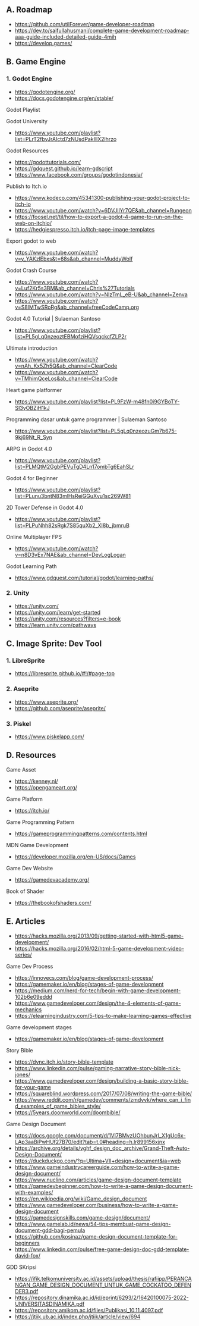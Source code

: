 ## A. Roadmap

- https://github.com/utilForever/game-developer-roadmap
- https://dev.to/saifullahusmani/complete-game-development-roadmap-aaa-guide-included-detailed-guide-4mih
- https://develop.games/

## B. Game Engine

### 1. Godot Engine
- https://godotengine.org/
- https://docs.godotengine.org/en/stable/

Godot Playlist

Godot University
- https://www.youtube.com/playlist?list=PLrT2fbyJrAIctd7zNUsdPakIllX2lhrzo

Godot Resources
- https://godottutorials.com/
- https://gdquest.github.io/learn-gdscript
- https://www.facebook.com/groups/godotindonesia/

Publish to Itch.io
- https://www.kodeco.com/45341300-publishing-your-godot-project-to-itch-io
- https://www.youtube.com/watch?v=6DVJIlYr7QE&ab_channel=Rungeon
- https://foosel.net/til/how-to-export-a-godot-4-game-to-run-on-the-web-on-itchio/
- https://hedgiespresso.itch.io/itch-page-image-templates

Export godot to web
- https://www.youtube.com/watch?v=y_YAKzlEbxs&t=68s&ab_channel=MuddyWolf

Godot Crash Course
- https://www.youtube.com/watch?v=Luf2Kr5s3BM&ab_channel=Chris%27Tutorials
- https://www.youtube.com/watch?v=NlzTmL_eB-U&ab_channel=Zenva
- https://www.youtube.com/watch?v=S8lMTwSRoRg&ab_channel=freeCodeCamp.org

Godot 4.0 Tutorial | Sulaeman Santoso
- https://www.youtube.com/playlist?list=PL5gLq0nzeoztEBMofziHQVsqckcfZLP2r

Ultimate introduction 
- https://www.youtube.com/watch?v=nAh_Kx5Zh5Q&ab_channel=ClearCode
- https://www.youtube.com/watch?v=TMhimQceLos&ab_channel=ClearCode

Heart game platformer
- https://www.youtube.com/playlist?list=PL9FzW-m48fn0i9GYBoTY-SI3yOBZjH1kJ

Programming dasar untuk game programmer | Sulaeman Santoso
- https://www.youtube.com/playlist?list=PL5gLq0nzeozuGm7b675-9kj69Nt_R_Syn

ARPG in Godot 4.0
- https://www.youtube.com/playlist?list=PLMQtM2GgbPEVuTgD4Ln17ombTg6EahSLr

Godot 4 for Beginner
- https://www.youtube.com/playlist?list=PLunu3bntN83mlHsReiGGuXvu1sc269W81

2D Tower Defense in Godot 4.0
- https://www.youtube.com/playlist?list=PLPuNhh82sRgk7S85quXb2_XI8b_jbmruB

Online Multiplayer FPS
- https://www.youtube.com/watch?v=n8D3vEx7NAE&ab_channel=DevLogLogan

Godot Learning Path
- https://www.gdquest.com/tutorial/godot/learning-paths/

### 2. Unity
- https://unity.com/
- https://unity.com/learn/get-started
- https://unity.com/resources?filters=e-book
- https://learn.unity.com/pathways

## C. Image Sprite: Dev Tool

### 1. LibreSprite
- https://libresprite.github.io/#!/#page-top

### 2. Aseprite
- https://www.aseprite.org/
- https://github.com/aseprite/aseprite/

### 3. Piskel
- https://www.piskelapp.com/

## D. Resources

Game Asset
- https://kenney.nl/
- https://opengameart.org/

Game Platform
- https://itch.io/

Game Programming Pattern
- https://gameprogrammingpatterns.com/contents.html

MDN Game Development
- https://developer.mozilla.org/en-US/docs/Games

Game Dev Website
- https://gamedevacademy.org/

Book of Shader
- https://thebookofshaders.com/

## E. Articles

- https://hacks.mozilla.org/2013/09/getting-started-with-html5-game-development/
- https://hacks.mozilla.org/2016/02/html-5-game-development-video-series/

Game Dev Process
- https://innovecs.com/blog/game-development-process/
- https://gamemaker.io/en/blog/stages-of-game-development
- https://medium.com/nerd-for-tech/begin-with-game-development-102b6e09eddd
- https://www.gamedeveloper.com/design/the-4-elements-of-game-mechanics
- https://elearningindustry.com/5-tips-to-make-learning-games-effective

Game development stages
- https://gamemaker.io/en/blog/stages-of-game-development

Story Bible
- https://dvnc.itch.io/story-bible-template
- https://www.linkedin.com/pulse/gaming-narrative-story-bible-nick-jones/
- https://www.gamedeveloper.com/design/building-a-basic-story-bible-for-your-game
- https://squareblind.wordpress.com/2017/07/08/writing-the-game-bible/
- https://www.reddit.com/r/gamedev/comments/zmdvvk/where_can_i_find_examples_of_game_bibles_style/
- https://5years.doomworld.com/doombible/

Game Design Document
- https://docs.google.com/document/d/1Vl7BMvzUOhbunJrI_X1gUc6x-LAp3aaBiPwHUf27B70/edit?tab=t.0#heading=h.lr899156xjnx
- https://archive.org/details/vghf_design_doc_archive/Grand-Theft-Auto-Design-Document/
- https://duckduckgo.com/?q=Ultima+VII+design+document&ia=web
- https://www.gameindustrycareerguide.com/how-to-write-a-game-design-document/
- https://www.nuclino.com/articles/game-design-document-template
- https://gamedevbeginner.com/how-to-write-a-game-design-document-with-examples/
- https://en.wikipedia.org/wiki/Game_design_document
- https://www.gamedeveloper.com/business/how-to-write-a-game-design-document
- https://gamedesignskills.com/game-design/document/
- https://www.gamelab.id/news/54-tips-membuat-game-design-document-gdd-bagi-pemula
- https://github.com/kosinaz/game-design-document-template-for-beginners
- https://www.linkedin.com/pulse/free-game-design-doc-gdd-template-david-fox/

GDD SKripsi
- https://ifik.telkomuniversity.ac.id/assets/upload/thesis/rafiipp/PERANCANGAN_GAME_DESIGN_DOCUMENT_UNTUK_GAME_COCKATOO_DEFENDER3.pdf
- https://repository.dinamika.ac.id/id/eprint/6293/2/16420100075-2022-UNIVERSITASDINAMIKA.pdf
- https://repository.amikom.ac.id/files/Publikasi_10.11.4097.pdf
- https://jtiik.ub.ac.id/index.php/jtiik/article/view/694
